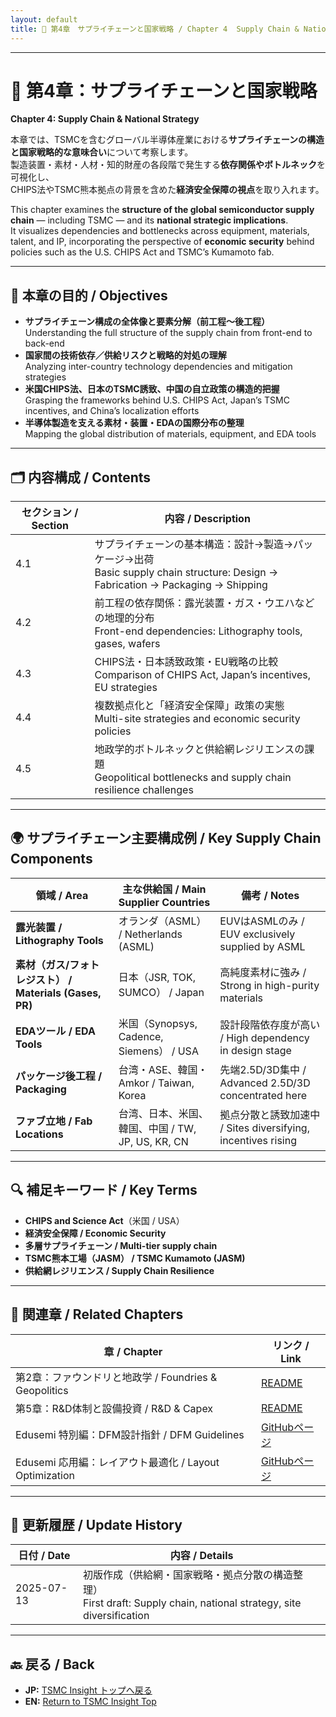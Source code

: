 ```yaml
---
layout: default
title: 🔗 第4章　サプライチェーンと国家戦略 / Chapter 4  Supply Chain & National Strategy
---
```


---

# 🔗 第4章：サプライチェーンと国家戦略  
**Chapter 4: Supply Chain & National Strategy**

本章では、TSMCを含むグローバル半導体産業における**サプライチェーンの構造と国家戦略的な意味合い**について考察します。  
製造装置・素材・人材・知的財産の各段階で発生する**依存関係やボトルネック**を可視化し、  
CHIPS法やTSMC熊本拠点の背景を含めた**経済安全保障の視点**を取り入れます。

This chapter examines the **structure of the global semiconductor supply chain** — including TSMC — and its **national strategic implications**.  
It visualizes dependencies and bottlenecks across equipment, materials, talent, and IP, incorporating the perspective of **economic security** behind policies such as the U.S. CHIPS Act and TSMC’s Kumamoto fab.

---

## 🧭 本章の目的 / Objectives

- **サプライチェーン構成の全体像と要素分解（前工程〜後工程）**  
  Understanding the full structure of the supply chain from front-end to back-end
- **国家間の技術依存／供給リスクと戦略的対処の理解**  
  Analyzing inter-country technology dependencies and mitigation strategies
- **米国CHIPS法、日本のTSMC誘致、中国の自立政策の構造的把握**  
  Grasping the frameworks behind U.S. CHIPS Act, Japan’s TSMC incentives, and China’s localization efforts
- **半導体製造を支える素材・装置・EDAの国際分布の整理**  
  Mapping the global distribution of materials, equipment, and EDA tools

---

## 🗂 内容構成 / Contents

| セクション / Section | 内容 / Description |
|----------------------|--------------------|
| 4.1 | サプライチェーンの基本構造：設計→製造→パッケージ→出荷<br>Basic supply chain structure: Design → Fabrication → Packaging → Shipping |
| 4.2 | 前工程の依存関係：露光装置・ガス・ウエハなどの地理的分布<br>Front-end dependencies: Lithography tools, gases, wafers |
| 4.3 | CHIPS法・日本誘致政策・EU戦略の比較<br>Comparison of CHIPS Act, Japan’s incentives, EU strategies |
| 4.4 | 複数拠点化と「経済安全保障」政策の実態<br>Multi-site strategies and economic security policies |
| 4.5 | 地政学的ボトルネックと供給網レジリエンスの課題<br>Geopolitical bottlenecks and supply chain resilience challenges |

---

## 🌍 サプライチェーン主要構成例 / Key Supply Chain Components

| 領域 / Area | 主な供給国 / Main Supplier Countries | 備考 / Notes |
|-------------|------------------------------------|-------------|
| **露光装置 / Lithography Tools** | オランダ（ASML） / Netherlands (ASML) | EUVはASMLのみ / EUV exclusively supplied by ASML |
| **素材（ガス/フォトレジスト） / Materials (Gases, PR)** | 日本（JSR, TOK, SUMCO） / Japan | 高純度素材に強み / Strong in high-purity materials |
| **EDAツール / EDA Tools** | 米国（Synopsys, Cadence, Siemens） / USA | 設計段階依存度が高い / High dependency in design stage |
| **パッケージ後工程 / Packaging** | 台湾・ASE、韓国・Amkor / Taiwan, Korea | 先端2.5D/3D集中 / Advanced 2.5D/3D concentrated here |
| **ファブ立地 / Fab Locations** | 台湾、日本、米国、韓国、中国 / TW, JP, US, KR, CN | 拠点分散と誘致加速中 / Sites diversifying, incentives rising |

---

## 🔍 補足キーワード / Key Terms

- **CHIPS and Science Act**（米国 / USA）
- **経済安全保障 / Economic Security**
- **多層サプライチェーン / Multi-tier supply chain**
- **TSMC熊本工場（JASM） / TSMC Kumamoto (JASM)**
- **供給網レジリエンス / Supply Chain Resilience**

---

## 📎 関連章 / Related Chapters

| 章 / Chapter | リンク / Link |
|--------------|--------------|
| 第2章：ファウンドリと地政学 / Foundries & Geopolitics | [README](../chapter2_geopolitics/README.md) |
| 第5章：R&D体制と設備投資 / R&D & Capex | [README](../chapter5_rdi_investment/README.md) |
| Edusemi 特別編：DFM設計指針 / DFM Guidelines | [GitHubページ](https://github.com/Samizo-AITL/Edusemi-v4x/blob/main/f_chapter5_dfm/README.md) |
| Edusemi 応用編：レイアウト最適化 / Layout Optimization | [GitHubページ](https://github.com/Samizo-AITL/Edusemi-v4x/blob/main/d_chapter4_layout_optimization/README.md) |

---

## 📅 更新履歴 / Update History

| 日付 / Date | 内容 / Details |
|-------------|---------------|
| 2025-07-13 | 初版作成（供給網・国家戦略・拠点分散の構造整理）<br>First draft: Supply chain, national strategy, site diversification |

---

## 🔙 戻る / Back
- **JP:** [TSMC Insight トップへ戻る](https://samizo-aitl.github.io/Edusemi-Plus/tsmc-insight/index.html)  
- **EN:** [Return to TSMC Insight Top](https://samizo-aitl.github.io/Edusemi-Plus/tsmc-insight/index.html)
